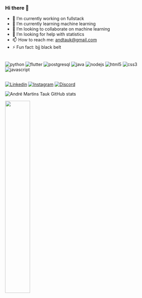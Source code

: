 ### Hi there 👋


- 🔭 I’m currently working on fullstack
- 🌱 I’m currently learning machine learning
- 👯 I’m looking to collaborate on machine learning
- 🤔 I’m looking for help with statistics
- 📫 How to reach me: andtauk@gmail.com
- ⚡ Fun fact: bjj black belt

<div style="display: inline_block"><br/>
    <img align="center" alt="python" src="https://img.shields.io/badge/Python-3776AB?style=for-the-badge&logo=python&logoColor=white" />
    <img align="center" alt="flutter" src="https://img.shields.io/badge/Flutter-02569B?style=for-the-badge&logo=flutter&logoColor=white" />
    <img align="center" alt="postgresql" src="https://img.shields.io/badge/PostgreSQL-316192?style=for-the-badge&logo=postgresql&logoColor=white" />
    <img align="center" alt="java" src="https://img.shields.io/badge/Java-ED8B00?style=for-the-badge&logo=java&logoColor=white" />
<!--     <img align="center" alt="typescript" src="https://img.shields.io/badge/TypeScript-007ACC?style=for-the-badge&logo=typescript&logoColor=white" /> -->
    <img align="center" alt="nodejs" src="https://img.shields.io/badge/Node.js-43853D?style=for-the-badge&logo=node.js&logoColor=white" />
    <img align="center" alt="html5" src="https://img.shields.io/badge/HTML5-E34F26?style=for-the-badge&logo=html5&logoColor=white" />
    <img align="center" alt="css3" src="https://img.shields.io/badge/CSS3-1572B6?style=for-the-badge&logo=css3&logoColor=white" />
    <img align="center" alt="javascript" src="https://img.shields.io/badge/JavaScript-323330?style=for-the-badge&logo=javascript&logoColor=F7DF1E" />
<!--     <img align="center" alt="react" src="https://img.shields.io/badge/React-20232A?style=for-the-badge&logo=react&logoColor=61DAFB" /> -->
<!--     <img align="center" alt="reactnative" src="https://img.shields.io/badge/React_Native-20232A?style=for-the-badge&logo=react&logoColor=61DAFB" /> -->
</div></br>

[![Linkedin](https://img.shields.io/badge/LinkedIn-0077B5?style=for-the-badge&logo=linkedin&logoColor=white)](https://www.linkedin.com/in/andre-tauk/)
[![Instagram](https://img.shields.io/badge/Instagram-E4405F?style=for-the-badge&logo=instagram&logoColor=white)](https://www.instagram.com/andre_tauk/)
[![Discord](https://img.shields.io/badge/Discord-7289DA?style=for-the-badge&logo=discord&logoColor=white)](https://discord.com/channels/#8507)


![André Martins Tauk GitHub stats](https://github-readme-stats.vercel.app/api?username=andtauk&show_icons=true&theme=highcontrast)

<div><img style="height: auto; width: 40%;" class="img" src="https://github-readme-stats.vercel.app/api/top-langs/?username=andtauk&theme=radical&langs_count=8&layout=compact&hide_border=true" /></div>
